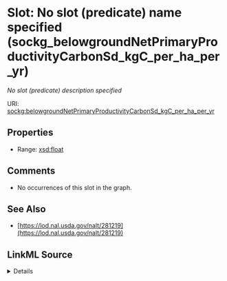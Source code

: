 

# Slot: No slot (predicate) name specified (sockg_belowgroundNetPrimaryProductivityCarbonSd_kgC_per_ha_per_yr)


_No slot (predicate) description specified_







URI: [sockg:belowgroundNetPrimaryProductivityCarbonSd_kgC_per_ha_per_yr](https://idir.uta.edu/sockg-ontology/docs/belowgroundNetPrimaryProductivityCarbonSd_kgC_per_ha_per_yr)



<!-- no inheritance hierarchy -->








## Properties

* Range: [xsd:float](http://www.w3.org/2001/XMLSchema#float)





## Comments

* No occurrences of this slot in the graph.

## See Also

* [https://lod.nal.usda.gov/nalt/281219](https://lod.nal.usda.gov/nalt/281219)



## LinkML Source

<details>

```yaml
name: sockg_belowgroundNetPrimaryProductivityCarbonSd_kgC_per_ha_per_yr
description: No slot (predicate) description specified
title: No slot (predicate) name specified
comments:
- No occurrences of this slot in the graph.
from_schema: soc-kg
see_also:
- https://lod.nal.usda.gov/nalt/281219
rank: 1000
domain: sockg_Grazing
slot_uri: sockg:belowgroundNetPrimaryProductivityCarbonSd_kgC_per_ha_per_yr
alias: sockg_belowgroundNetPrimaryProductivityCarbonSd_kgC_per_ha_per_yr
range: float

```
</details>